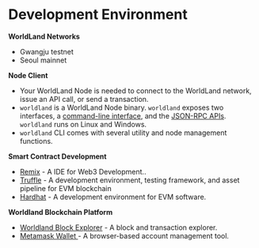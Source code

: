# Development Environment

**WorldLand Networks**

* Gwangju testnet
* Seoul mainnet

**Node Client**

* Your WorldLand Node is needed to connect to the WorldLand network, issue an API call, or send a transaction.
* `worldland` is a WorldLand Node binary. `worldland` exposes two interfaces, a [command-line interface](broken-reference), and the [JSON-RPC APIs](broken-reference). `worldland` runs on Linux and Windows.
* `worldland` CLI comes with several utility and node management functions.

**Smart Contract Development**

* [Remix](https://remix.ethereum.org/) - A IDE for Web3 Development..
* [Truffle](https://github.com/trufflesuite/truffle) - A development environment, testing framework, and asset pipeline for EVM blockchain
* [Hardhat](https://hardhat.org/hardhat-runner/docs/getting-started) - A development environment for EVM software.

**Worldland Blockchain Platform**

* [Worldland Block Explorer](../../../user/block-explorer.md) - A block and transaction explorer.
* [Metamask Wallet ](../../../user/wallet.md)- A browser-based account management tool.

